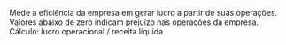 Mede a eficiência da empresa em gerar lucro a partir de suas operações. Valores abaixo de zero indicam prejuízo nas operações da empresa. Cálculo: lucro operacional / receita líquida